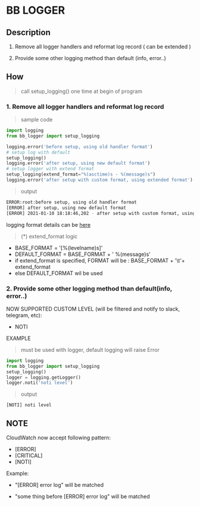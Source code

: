 # BB LOGGER
## Description
1. Remove all logger handlers and reformat log record ( can be extended )

2. Provide some other logging method than default (info, error..)

## How
> call setup_logging() one time at begin of program
### 1. Remove all logger handlers and reformat log record 

> sample code
```python 
import logging
from bb_logger import setup_logging

logging.error('before setup, using old handler format')
# setup log with default 
setup_logging()
logging.error('after setup, using new default format')
# setup logger with extend format
setup_logging(extend_format="%(asctime)s - %(message)s")
logging.error('after setup with custom format, using extended format')
```
> output 
```sh
ERROR:root:before setup, using old handler format
[ERROR] after setup, using new default format
[ERROR]	2021-01-10 18:18:46,202 - after setup with custom format, using extended format
```

logging format details can be  [here](https://docs.python.org/3/library/logging.html#logrecord-attributes)

> (*) extend_format logic

* BASE_FORMAT = '[%(levelname)s]'
* DEFAULT_FORMAT = BASE_FORMAT + ' %(message)s'
* if extend_format is specified, FORMAT will be : BASE_FORMAT + '\\t'+ extend_format
* else DEFAULT_FORMAT wil be used  


 ### 2. Provide some other logging method than default(info, error..)

 NOW SUPPORTED CUSTOM LEVEL (will be filtered and notify to slack, telegram, etc):
 * NOTI 


EXAMPLE
> must be used with logger, default logging will raise Error

```python
import logging
from bb_logger import setup_logging
setup_logging()
logger = logging.getLogger()
logger.noti('noti level')

```
> output
```shell
[NOTI] noti level
```



## NOTE

CloudWatch now accept following pattern:

* [ERROR]
* [CRITICAL]
* [NOTI]

Example:

* "[ERROR] error log" will be matched

* "some thing before [ERROR] error log" will be matched